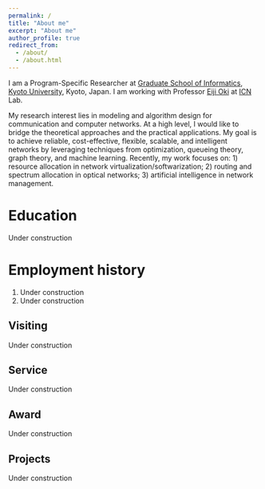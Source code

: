 ```yaml
---
permalink: /
title: "About me"
excerpt: "About me"
author_profile: true
redirect_from: 
  - /about/
  - /about.html
---
```


I am a Program-Specific Researcher at [Graduate School of Informatics](http://www.i.kyoto-u.ac.jp/), [Kyoto University](https://www.kyoto-u.ac.jp/ja), Kyoto, Japan. I am working with Professor [Eiji Oki](http://icn.cce.i.kyoto-u.ac.jp/english/english_oki) at [ICN](http://icn.cce.i.kyoto-u.ac.jp/english) Lab.

My research interest lies in modeling and algorithm design for communication and computer networks. At a high level, I would like to bridge the theoretical approaches and the practical applications. My goal is to achieve reliable, cost-effective, flexible, scalable, and intelligent networks by leveraging techniques from optimization, queueing theory, graph theory, and machine learning. Recently, my work focuses on: 1) resource allocation in network virtualization/softwarization; 2) routing and spectrum allocation in optical networks; 3) artificial intelligence in network management.


Education
======
Under construction

Employment history
======
1. Under construction
1. Under construction

Visiting
------
Under construction 

Service
------
Under construction

Award
------
Under construction

Projects
------
Under construction
